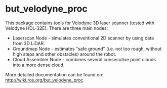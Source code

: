 but_velodyne_proc
===============================

This package contains tools for Velodyne 3D laser scanner (tested with Velodyne HDL-32E). There are three main nodes:

* Laserscan Node - simulates conventional 2D scanner by using data from 3D LiDAR.
* Groundmap Node - estimates "safe ground" (i.e. not too rough, without high steps and other obstacles) around the robot.
* Cloud Assembler Node - combines several consecutive point clouds into a more dense cloud.

More detailed documentation can be found on: http://wiki.ros.org/but_velodyne_proc

